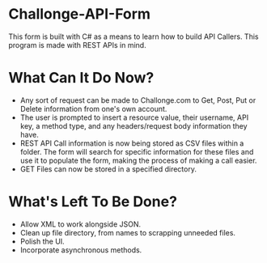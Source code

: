 # Challonge-API-Form
This form is built with C# as a means to learn how to build API Callers.  This program is made with REST APIs in mind.

# What Can It Do Now?
- Any sort of request can be made to Challonge.com to Get, Post, Put or Delete information from one's own account.  
- The user is prompted to insert a resource value, their username, API key, a method type, and any headers/request body information they have.
- REST API Call information is now being stored as CSV files within a folder.  The form will search for specific information for these files and use it to populate the form, making the process of making a call easier.
- GET Files can now be stored in a specified directory.

# What's Left To Be Done?
- Allow XML to work alongside JSON.
- Clean up file directory, from names to scrapping unneeded files.
- Polish the UI.
- Incorporate asynchronous methods.
